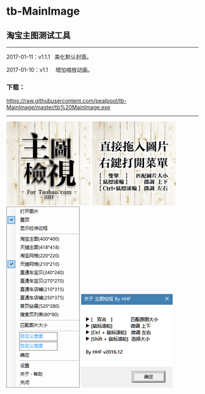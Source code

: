# tb-MainImage
## 淘宝主图测试工具

---

2017-01-11：v1.1.1   美化默认封面。

2017-01-10：v1.1     增加缩放动画。

### 下载：
  https://raw.githubusercontent.com/pealpool/tb-MainImage/master/tb%20MainImage.exe
  
---

![](https://raw.githubusercontent.com/pealpool/tb-MainImage/master/JT001.gif)
![](https://raw.githubusercontent.com/pealpool/tb-MainImage/master/JT002.gif)
![](https://raw.githubusercontent.com/pealpool/tb-MainImage/master/JT003.png)
![](https://raw.githubusercontent.com/pealpool/tb-MainImage/master/JT004.png)



